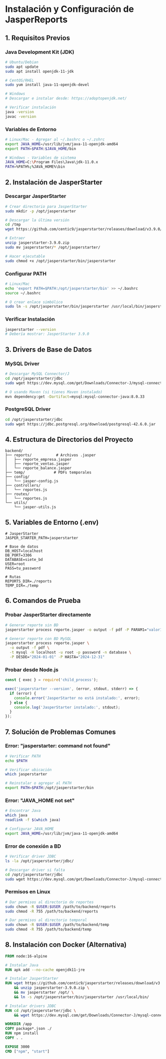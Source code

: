 # Instalación y Configuración de JasperReports

## 1. Requisitos Previos

### Java Development Kit (JDK)
```bash
# Ubuntu/Debian
sudo apt update
sudo apt install openjdk-11-jdk

# CentOS/RHEL
sudo yum install java-11-openjdk-devel

# Windows
# Descargar e instalar desde: https://adoptopenjdk.net/

# Verificar instalación
java -version
javac -version
```

### Variables de Entorno
```bash
# Linux/Mac - Agregar al ~/.bashrc o ~/.zshrc
export JAVA_HOME=/usr/lib/jvm/java-11-openjdk-amd64
export PATH=$PATH:$JAVA_HOME/bin

# Windows - Variables de sistema
JAVA_HOME=C:\Program Files\Java\jdk-11.0.x
PATH=%PATH%;%JAVA_HOME%\bin
```

## 2. Instalación de JasperStarter

### Descargar JasperStarter
```bash
# Crear directorio para JasperStarter
sudo mkdir -p /opt/jasperstarter

# Descargar la última versión
cd /tmp
wget https://github.com/centic9/jasperstarter/releases/download/v3.9.0/jasperstarter-3.9.0.zip

# Extraer
unzip jasperstarter-3.9.0.zip
sudo mv jasperstarter/* /opt/jasperstarter/

# Hacer ejecutable
sudo chmod +x /opt/jasperstarter/bin/jasperstarter
```

### Configurar PATH
```bash
# Linux/Mac
echo 'export PATH=$PATH:/opt/jasperstarter/bin' >> ~/.bashrc
source ~/.bashrc

# O crear enlace simbólico
sudo ln -s /opt/jasperstarter/bin/jasperstarter /usr/local/bin/jasperstarter
```

### Verificar Instalación
```bash
jasperstarter --version
# Debería mostrar: JasperStarter 3.9.0
```

## 3. Drivers de Base de Datos

### MySQL Driver
```bash
# Descargar MySQL Connector/J
cd /opt/jasperstarter/jdbc
sudo wget https://dev.mysql.com/get/Downloads/Connector-J/mysql-connector-java-8.0.33.jar

# O usando Maven (si tienes Maven instalado)
mvn dependency:get -Dartifact=mysql:mysql-connector-java:8.0.33
```

### PostgreSQL Driver
```bash
cd /opt/jasperstarter/jdbc
sudo wget https://jdbc.postgresql.org/download/postgresql-42.6.0.jar
```

## 4. Estructura de Directorios del Proyecto

```
backend/
├── reports/           # Archivos .jasper
│   ├── reporte_empresa.jasper
│   ├── reporte_ventas.jasper
│   └── reporte_balance.jasper
├── temp/             # PDFs temporales
├── config/
│   └── jasper-config.js
├── controllers/
│   └── reportes.js
├── routes/
│   └── reportes.js
└── utils/
    └── jasper-utils.js
```

## 5. Variables de Entorno (.env)

```env
# JasperStarter
JASPER_STARTER_PATH=jasperstarter

# Base de datos
DB_HOST=localhost
DB_PORT=3306
DATABASE=siete_bd
USER=root
PASS=tu_password

# Rutas
REPORTS_DIR=./reports
TEMP_DIR=./temp
```

## 6. Comandos de Prueba

### Probar JasperStarter directamente
```bash
# Generar reporte sin BD
jasperstarter process reporte.jasper -o output -f pdf -P PARAM1="valor1"

# Generar reporte con BD MySQL
jasperstarter process reporte.jasper \
  -o output -f pdf \
  -t mysql -H localhost -u root -p password -n database \
  -P DESDE="2024-01-01" -P HASTA="2024-12-31"
```

### Probar desde Node.js
```javascript
const { exec } = require('child_process');

exec('jasperstarter --version', (error, stdout, stderr) => {
  if (error) {
    console.error('JasperStarter no está instalado:', error);
  } else {
    console.log('JasperStarter instalado:', stdout);
  }
});
```

## 7. Solución de Problemas Comunes

### Error: "jasperstarter: command not found"
```bash
# Verificar PATH
echo $PATH

# Verificar ubicación
which jasperstarter

# Reinstalar o agregar al PATH
export PATH=$PATH:/opt/jasperstarter/bin
```

### Error: "JAVA_HOME not set"
```bash
# Encontrar Java
which java
readlink -f $(which java)

# Configurar JAVA_HOME
export JAVA_HOME=/usr/lib/jvm/java-11-openjdk-amd64
```

### Error de conexión a BD
```bash
# Verificar driver JDBC
ls -la /opt/jasperstarter/jdbc/

# Descargar driver si falta
cd /opt/jasperstarter/jdbc
sudo wget https://dev.mysql.com/get/Downloads/Connector-J/mysql-connector-java-8.0.33.jar
```

### Permisos en Linux
```bash
# Dar permisos al directorio de reportes
sudo chown -R $USER:$USER /path/to/backend/reports
sudo chmod -R 755 /path/to/backend/reports

# Dar permisos al directorio temporal
sudo chown -R $USER:$USER /path/to/backend/temp
sudo chmod -R 755 /path/to/backend/temp
```

## 8. Instalación con Docker (Alternativa)

```dockerfile
FROM node:16-alpine

# Instalar Java
RUN apk add --no-cache openjdk11-jre

# Instalar JasperStarter
RUN wget https://github.com/centic9/jasperstarter/releases/download/v3.9.0/jasperstarter-3.9.0.zip \
    && unzip jasperstarter-3.9.0.zip \
    && mv jasperstarter /opt/ \
    && ln -s /opt/jasperstarter/bin/jasperstarter /usr/local/bin/

# Instalar drivers JDBC
RUN cd /opt/jasperstarter/jdbc \
    && wget https://dev.mysql.com/get/Downloads/Connector-J/mysql-connector-java-8.0.33.jar

WORKDIR /app
COPY package*.json ./
RUN npm install
COPY . .

EXPOSE 3000
CMD ["npm", "start"]
```